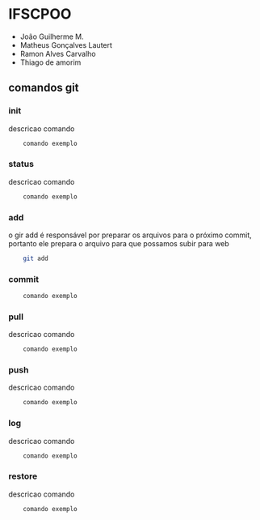 # IFSCPOO

- João Guilherme M.
- Matheus Gonçalves Lautert
- Ramon Alves Carvalho
- Thiago de amorim

## comandos git

### init

descricao comando
```bash
    comando exemplo
```

### status

descricao comando
```bash
    comando exemplo
```

### add

o gir add é responsável por preparar os arquivos para o próximo commit, portanto ele prepara o arquivo para que possamos subir para web
```bash
    git add
```

### commit


```bash
    comando exemplo
```

### pull

descricao comando
```bash
    comando exemplo
```

### push

descricao comando
```bash
    comando exemplo
```

### log

descricao comando
```bash
    comando exemplo
```

### restore

descricao comando
```bash
    comando exemplo
```